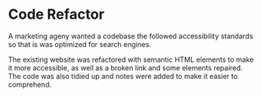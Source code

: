 # Code Refactor
A marketing ageny wanted a codebase the followed accessibility standards so that is was optimized for search engines. 

The existing website was refactored with semantic HTML elements to make it more accessible, as well as a broken link and some elements repaired. The code was also tidied up and notes were added to make it easier to comprehend.